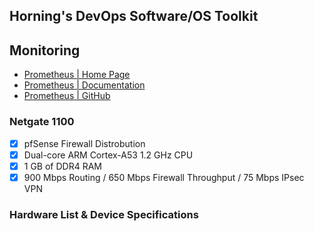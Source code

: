 
## Horning's DevOps Software/OS Toolkit
## Monitoring
- [Prometheus | Home Page](https://prometheus.io/)
- [Prometheus | Documentation](https://prometheus.io/docs/introduction/overview/)
- [Prometheus | GitHub](https://prometheus.io/docs/introduction/overview/)


### **Netgate 1100**
- [X] pfSense Firewall Distrobution
- [X] Dual-core ARM Cortex-A53 1.2 GHz CPU
- [X] 1 GB of DDR4 RAM
- [X] 900 Mbps Routing / 650 Mbps Firewall Throughput / 75 Mbps IPsec VPN

### Hardware List & Device Specifications

